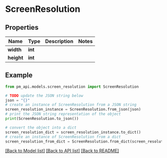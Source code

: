 # ScreenResolution


## Properties

Name | Type | Description | Notes
------------ | ------------- | ------------- | -------------
**width** | **int** |  | 
**height** | **int** |  | 

## Example

```python
from pm_api.models.screen_resolution import ScreenResolution

# TODO update the JSON string below
json = "{}"
# create an instance of ScreenResolution from a JSON string
screen_resolution_instance = ScreenResolution.from_json(json)
# print the JSON string representation of the object
print(ScreenResolution.to_json())

# convert the object into a dict
screen_resolution_dict = screen_resolution_instance.to_dict()
# create an instance of ScreenResolution from a dict
screen_resolution_from_dict = ScreenResolution.from_dict(screen_resolution_dict)
```
[[Back to Model list]](../README.md#documentation-for-models) [[Back to API list]](../README.md#documentation-for-api-endpoints) [[Back to README]](../README.md)


